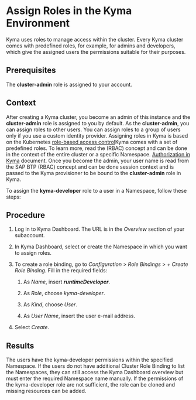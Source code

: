<!-- loio148ae38b7d6f4e61bbb696bbfb3996b2 -->

# Assign Roles in the Kyma Environment

Kyma uses roles to manage access within the cluster. Every Kyma cluster comes with predefined roles, for example, for admins and developers, which give the assigned users the permissions suitable for their purposes.



<a name="loio148ae38b7d6f4e61bbb696bbfb3996b2__prereq_ehs_rvh_nsb"/>

## Prerequisites

The **cluster-admin** role is assigned to your account.



<a name="loio148ae38b7d6f4e61bbb696bbfb3996b2__context_lrm_lv2_hsb"/>

## Context

After creating a Kyma cluster, you become an admin of this instance and the **cluster-admin** role is assigned to you by default. As the **cluster-admin**, you can assign roles to other users. You can assign roles to a group of users only if you use a custom identity provider. Assigning roles in Kyma is based on the Kubernetes [role-based access control](https://kubernetes.io/docs/reference/access-authn-authz/rbac/)Kyma comes with a set of predefined roles. To learn more, read the \(RBAC\) concept and can be done in the context of the entire cluster or a specific Namespace. [Authorization in Kyma](https://kyma-project.io/docs/kyma/latest/04-operation-guides/security/sec-02-authorization-in-kyma/) document. Once you become the admin, your user name is read from the SAP BTP \(RBAC\) concept and can be done session context and is passed to the Kyma provisioner to be bound to the **cluster-admin** role in Kyma.

To assign the **kyma-developer** role to a user in a Namespace, follow these steps:



<a name="loio148ae38b7d6f4e61bbb696bbfb3996b2__steps_bvs_hv2_hsb"/>

## Procedure

1.  Log in to Kyma Dashboard. The URL is in the *Overview* section of your subaccount.

2.  In Kyma Dashboard, select or create the Namespace in which you want to assign roles.

3.  To create a role binding, go to *Configuration* \> *Role Bindings* \> *+ Create Role Binding*. Fill in the required fields:

    1.  As *Name*, insert ***runtimeDeveloper***.

    2.  As *Role*, choose *kyma-developer*.

    3.  As *Kind*, choose *User*.

    4.  As *User Name*, insert the user e-mail address.


4.  Select *Create*.




<a name="loio148ae38b7d6f4e61bbb696bbfb3996b2__result_bx4_2v2_hsb"/>

## Results

The users have the kyma-developer permissions within the specified Namespace. If the users do not have additional Cluster Role Binding to list the Namespaces, they can still access the Kyma Dashboard overview but must enter the required Namespace name manually. If the permissions of the kyma-developer role are not sufficient, the role can be cloned and missing resources can be added.

